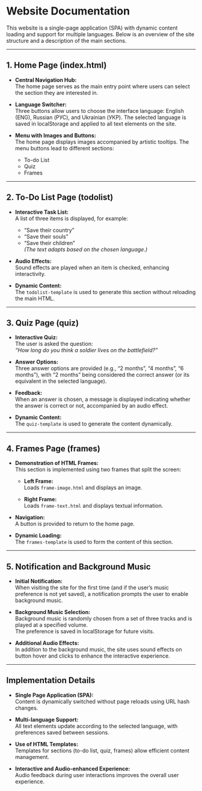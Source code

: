 # Website Documentation

This website is a single-page application (SPA) with dynamic content loading and support for multiple languages. Below is an overview of the site structure and a description of the main sections.

---

## 1. Home Page (index.html)

- **Central Navigation Hub:**  
  The home page serves as the main entry point where users can select the section they are interested in.

- **Language Switcher:**  
  Three buttons allow users to choose the interface language: English (ENG), Russian (РУС), and Ukrainian (УКР). The selected language is saved in localStorage and applied to all text elements on the site.

- **Menu with Images and Buttons:**  
  The home page displays images accompanied by artistic tooltips. The menu buttons lead to different sections:  
  - To-do List  
  - Quiz  
  - Frames

---

## 2. To-Do List Page (todolist)

- **Interactive Task List:**  
  A list of three items is displayed, for example:  
  - “Save their country”  
  - “Save their souls”  
  - “Save their children”  
  *(The text adapts based on the chosen language.)*

- **Audio Effects:**  
  Sound effects are played when an item is checked, enhancing interactivity.

- **Dynamic Content:**  
  The `todolist-template` is used to generate this section without reloading the main HTML.

---

## 3. Quiz Page (quiz)

- **Interactive Quiz:**  
  The user is asked the question:  
  _“How long do you think a soldier lives on the battlefield?”_

- **Answer Options:**  
  Three answer options are provided (e.g., “2 months”, “4 months”, “6 months”), with “2 months” being considered the correct answer (or its equivalent in the selected language).

- **Feedback:**  
  When an answer is chosen, a message is displayed indicating whether the answer is correct or not, accompanied by an audio effect.

- **Dynamic Content:**  
  The `quiz-template` is used to generate the content dynamically.

---

## 4. Frames Page (frames)

- **Demonstration of HTML Frames:**  
  This section is implemented using two frames that split the screen:

  - **Left Frame:**  
    Loads `frame-image.html` and displays an image.

  - **Right Frame:**  
    Loads `frame-text.html` and displays textual information.

- **Navigation:**  
  A button is provided to return to the home page.

- **Dynamic Loading:**  
  The `frames-template` is used to form the content of this section.

---

## 5. Notification and Background Music

- **Initial Notification:**  
  When visiting the site for the first time (and if the user’s music preference is not yet saved), a notification prompts the user to enable background music.

- **Background Music Selection:**  
  Background music is randomly chosen from a set of three tracks and is played at a specified volume.  
  The preference is saved in localStorage for future visits.

- **Additional Audio Effects:**  
  In addition to the background music, the site uses sound effects on button hover and clicks to enhance the interactive experience.

---

## Implementation Details

- **Single Page Application (SPA):**  
  Content is dynamically switched without page reloads using URL hash changes.

- **Multi-language Support:**  
  All text elements update according to the selected language, with preferences saved between sessions.

- **Use of HTML Templates:**  
  Templates for sections (to-do list, quiz, frames) allow efficient content management.

- **Interactive and Audio-enhanced Experience:**  
  Audio feedback during user interactions improves the overall user experience.

